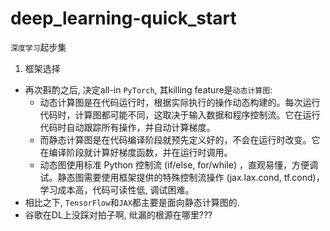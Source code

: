 # deep_learning-quick_start
`深度学习`起步集

1. 框架选择
- 再次斟酌之后, 决定all-in `PyTorch`, 其killing feature是`动态计算图`:
    * 动态计算图是在代码运行时，根据实际执行的操作动态构建的。每次运行代码时，计算图都可能不同，这取决于输入数据和程序控制流。它在运行代码时自动跟踪所有操作，并自动计算梯度。
    * 而静态计算图是在代码编译阶段就预先定义好的，不会在运行时改变。它在编译阶段就计算好梯度函数，并在运行时调用。
    * 动态图使用标准 Python 控制流 (if/else, for/while) ，直观易懂，方便调试。静态图需要使用框架提供的特殊控制流操作 (jax.lax.cond, tf.cond)，学习成本高，代码可读性低, 调试困难。
- 相比之下, `TensorFlow`和`JAX`都主要是面向静态计算图的.
- 谷歌在DL上没踩对拍子啊, 纰漏的根源在哪里???

